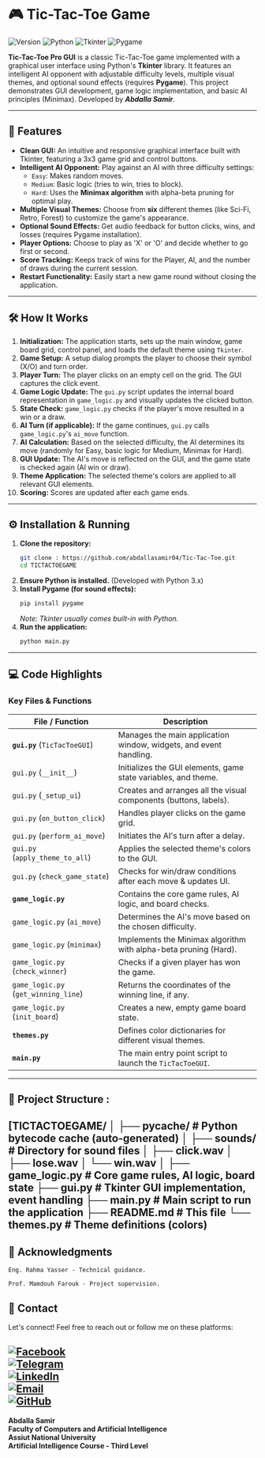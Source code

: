 # 🎮 Tic-Tac-Toe Game 

![Version](https://img.shields.io/badge/version-1.0.0-blue.svg)
![Python](https://img.shields.io/badge/Language-Python-yellow.svg)
![Tkinter](https://img.shields.io/badge/UI-Tkinter-orange.svg)
![Pygame](https://img.shields.io/badge/Sound-Pygame-lightblue.svg)

**Tic-Tac-Toe Pro GUI** is a classic Tic-Tac-Toe game implemented with a graphical user interface using Python's **Tkinter** library.
It features an intelligent AI opponent with adjustable difficulty levels, multiple visual themes, and optional sound effects (requires **Pygame**).
This project demonstrates GUI development, game logic implementation, and basic AI principles (Minimax). Developed by **_Abdalla Samir_**.

---

## 🚀 Features

*   **Clean GUI:** An intuitive and responsive graphical interface built with Tkinter, featuring a 3x3 game grid and control buttons.
*   **Intelligent AI Opponent:** Play against an AI with three difficulty settings:
    *   `Easy`: Makes random moves.
    *   `Medium`: Basic logic (tries to win, tries to block).
    *   `Hard`: Uses the **Minimax algorithm** with alpha-beta pruning for optimal play.
*   **Multiple Visual Themes:** Choose from **six** different themes (like Sci-Fi, Retro, Forest) to customize the game's appearance.
*   **Optional Sound Effects:** Get audio feedback for button clicks, wins, and losses (requires Pygame installation).
*   **Player Options:** Choose to play as 'X' or 'O' and decide whether to go first or second.
*   **Score Tracking:** Keeps track of wins for the Player, AI, and the number of draws during the current session.
*   **Restart Functionality:** Easily start a new game round without closing the application.

---

## 🛠️ How It Works

1.  **Initialization:** The application starts, sets up the main window, game board grid, control panel, and loads the default theme using `Tkinter`.
2.  **Game Setup:** A setup dialog prompts the player to choose their symbol (X/O) and turn order.
3.  **Player Turn:** The player clicks on an empty cell on the grid. The GUI captures the click event.
4.  **Game Logic Update:** The `gui.py` script updates the internal board representation in `game_logic.py` and visually updates the clicked button.
5.  **State Check:** `game_logic.py` checks if the player's move resulted in a win or a draw.
6.  **AI Turn (if applicable):** If the game continues, `gui.py` calls `game_logic.py`'s `ai_move` function.
7.  **AI Calculation:** Based on the selected difficulty, the AI determines its move (randomly for Easy, basic logic for Medium, Minimax for Hard).
8.  **GUI Update:** The AI's move is reflected on the GUI, and the game state is checked again (AI win or draw).
9.  **Theme Application:** The selected theme's colors are applied to all relevant GUI elements.
10. **Scoring:** Scores are updated after each game ends.

---

## ⚙️ Installation & Running

1.  **Clone the repository:**
    ```bash
    git clone : https://github.com/abdallasamir04/Tic-Tac-Toe.git
    cd TICTACTOEGAME
    ```
2.  **Ensure Python is installed.** (Developed with Python 3.x)
3.  **Install Pygame (for sound effects):**
    ```bash
    pip install pygame
    ```
    *Note: Tkinter usually comes built-in with Python.*
4.  **Run the application:**
    ```bash
    python main.py
    ```

---

## 💻 Code Highlights

### Key Files & Functions

| File / Function                      | Description                                                    |
| ------------------------------------ | -------------------------------------------------------------- |
| **`gui.py`** (`TicTacToeGUI`)        | Manages the main application window, widgets, and event handling. |
| `gui.py` (`__init__`)                | Initializes the GUI elements, game state variables, and theme.   |
| `gui.py` (`_setup_ui`)               | Creates and arranges all the visual components (buttons, labels). |
| `gui.py` (`on_button_click`)         | Handles player clicks on the game grid.                        |
| `gui.py` (`perform_ai_move`)         | Initiates the AI's turn after a delay.                         |
| `gui.py` (`apply_theme_to_all`)      | Applies the selected theme's colors to the GUI.                |
| `gui.py` (`check_game_state`)        | Checks for win/draw conditions after each move & updates UI.   |
| **`game_logic.py`**                  | Contains the core game rules, AI logic, and board checks.      |
| `game_logic.py` (`ai_move`)          | Determines the AI's move based on the chosen difficulty.       |
| `game_logic.py` (`minimax`)          | Implements the Minimax algorithm with alpha-beta pruning (Hard). |
| `game_logic.py` (`check_winner`)     | Checks if a given player has won the game.                     |
| `game_logic.py` (`get_winning_line`) | Returns the coordinates of the winning line, if any.           |
| `game_logic.py` (`init_board`)       | Creates a new, empty game board state.                         |
| **`themes.py`**                      | Defines color dictionaries for different visual themes.        |
| **`main.py`**                        | The main entry point script to launch the `TicTacToeGUI`.      |

---

## 📂 Project Structure :
[TICTACTOEGAME/
│
├── pycache/ # Python bytecode cache (auto-generated)
│
├── sounds/ # Directory for sound files
│ ├── click.wav
│ ├── lose.wav
│ └── win.wav
│
├── game_logic.py # Core game rules, AI logic, board state
├── gui.py # Tkinter GUI implementation, event handling
├── main.py # Main script to run the application
├── README.md # This file
└── themes.py # Theme definitions (colors)
---


## 🙏 Acknowledgments


    Eng. Rahma Yasser - Technical guidance.

    Prof. Mamdouh Farouk - Project supervision.
    
## 📧 Contact

Let's connect! Feel free to reach out or follow me on these platforms:  

[![Facebook](https://img.shields.io/badge/Facebook-1877F2?style=for-the-badge&logo=facebook&logoColor=white)](https://www.facebook.com/abdallasamir04/)  
[![Telegram](https://img.shields.io/badge/Telegram-2CA5E0?style=for-the-badge&logo=telegram&logoColor=white)](https://t.me/abdallasamir04)  
[![LinkedIn](https://img.shields.io/badge/LinkedIn-0077B5?style=for-the-badge&logo=linkedin&logoColor=white)](https://www.linkedin.com/in/abdalla-mahmoud-9264242b6/)  
[![Email](https://img.shields.io/badge/Email-D14836?style=for-the-badge&logo=gmail&logoColor=white)](mailto:samirovic707@gmail.com)  
[![GitHub](https://img.shields.io/badge/GitHub-%23121011.svg?style=for-the-badge&logo=github&logoColor=white)](https://github.com/abdallasamir04)  
---
**Abdalla Samir**  
**Faculty of Computers and Artificial Intelligence**  
**Assiut National University**  
**Artificial Intelligence Course  - Third Level**
